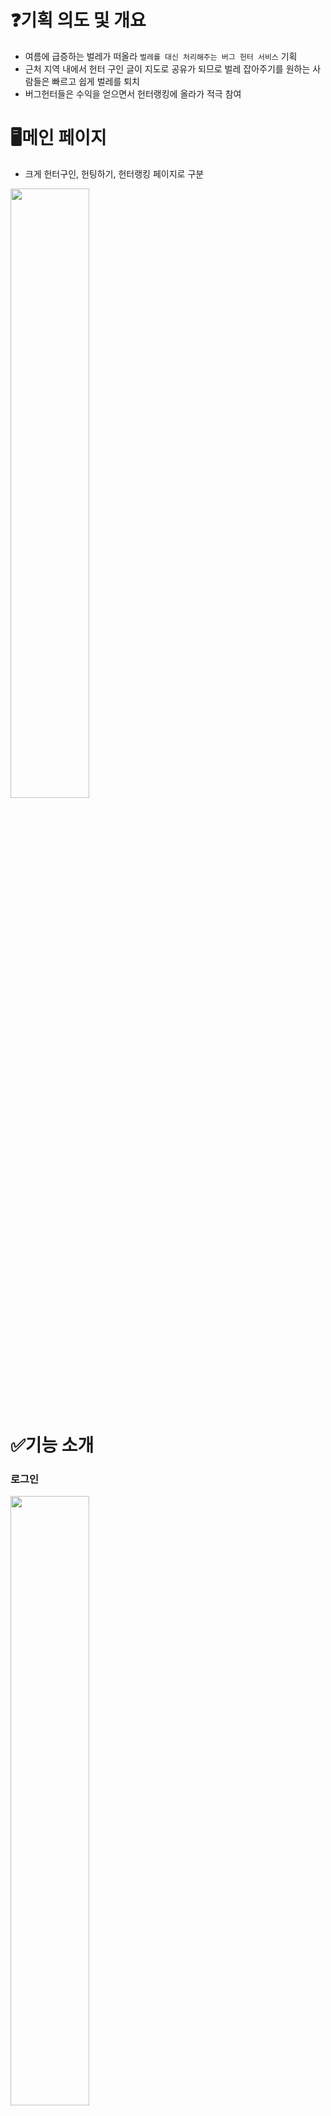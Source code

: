 # ❓기획 의도 및 개요
* 여름에 급증하는 벌레가 떠올라 `벌레를 대신 처리해주는 버그 헌터 서비스` 기획
* 근처 지역 내에서 헌터 구인 글이 지도로 공유가 되므로 벌레 잡아주기를 원하는 사람들은 빠르고 쉽게 벌레를 퇴치
* 버그헌터들은 수익을 얻으면서 헌터랭킹에 올라가 적극 참여

# 🖥️메인 페이지
* 크게 헌터구인, 헌팅하기, 헌터랭킹 페이지로 구분
<img src="https://github.com/user-attachments/assets/477bc61d-49fe-4f3e-8cd5-783e1a76fee9" width="50%" />

# ✅기능 소개
### 로그인
<img src="https://github.com/user-attachments/assets/2a80cf78-8524-4181-b548-8212ef10c905" width="50%" />

### 버그 헌터 구인하기
* Google Map API 활용하여 개발
* 본인 위치를 선택하고 벌레의 정보(크기, 마리 수 등)를 적어 저장하면 지도위에 해당 위치에 마크업
<img src="https://github.com/user-attachments/assets/46ed530b-89dc-4d06-b48e-a5636fba1b7d" width="50%" />

### 버그 헌팅하기
* 지도에서 실시간으로 주변 버그헌터요청의 마크업 표시가 조회
* 각 요청에서 벌레의 정보를 확인한 후 해당 요청에 대한 수락여부를 결정
* 수락여부는 헌터가 요청 수락 시 구인글을 올린 작성자에게도 표시
<img src="https://github.com/user-attachments/assets/9da719e4-a273-4cd9-8efd-e5fb0d04629b" width="50%" />

### 버그 헌팅 랭킹
* 벌레를 잡은 횟수에 따라 순위가 결정
<img src="https://github.com/user-attachments/assets/09e49999-c1d7-4928-a717-032410b07b75" width="50%" />

# 개발 아키텍쳐
<img src="https://github.com/user-attachments/assets/7d774214-6565-4f36-a31a-226fd38ceaa3" width="50%" />

